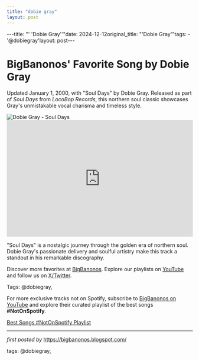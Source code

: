 ```yaml
---
title: "dobie gray"
layout: post
---
```

---title: "' 'Dobie Gray''"date: 2024-12-12original_title: "'Dobie Gray'"tags:  - '@dobiegray'layout: post---<!-- Post Title --><h1 >BigBanonos' Favorite Song by Dobie Gray</h1> <!-- Introductory Text --><p >Updated January 1, 2000, with "Soul Days" by Dobie Gray. Released as part of *Soul Days* from *LocoBop Records*, this northern soul classic showcases Gray's unmistakable vocal charisma and timeless style.</p> <!-- Featured Image --><div > <img src="https://www.billboard.com/wp-content/uploads/stylus/1363309-dobie-gray-obit-617-409.jpg?w=617" alt="Dobie Gray - Soul Days" /></div> <!-- YouTube Video Embed --><div > <iframe width="100%" height="315" src="https://www.youtube.com/embed/weverNwNRMk" title="Dobie Gray~Soul Days" frameborder="0" allow="accelerometer; autoplay; clipboard-write; encrypted-media; gyroscope; picture-in-picture; web-share" referrerpolicy="strict-origin-when-cross-origin" allowfullscreen></iframe></div> <!-- Song Information --><div > <p>"Soul Days" is a nostalgic journey through the golden era of northern soul. Dobie Gray's passionate delivery and soulful artistry make this track a standout in his remarkable discography.</p></div> <!-- Footer Links --><div > <p>Discover more favorites at <a href="https://bigbanonos.blogspot.com/" target="_blank">BigBanonos</a>. Explore our playlists on <a href="https://www.youtube.com/@BigBanonos" target="_blank">YouTube</a> and follow us on <a href="https://x.com/bigbanonos" target="_blank">X/Twitter</a>.</p></div> <!-- Tags --><p >Tags: @dobiegray,</p><!--Subscribe and Playlist Links--><div>    <p>For more exclusive tracks not on Spotify, subscribe to <a href="https://www.youtube.com/@BigBanonos" target="_blank">BigBanonos on YouTube</a> and explore their curated playlist of the best songs <strong>#NotOnSpotify</strong>.</p>    <p><a href="https://www.youtube.com/playlist?list=PLtuNtuTatqI0kFahUCbtbfenC_ET5O_tr" target="_blank">Best Songs #NotOnSpotify Playlist<br /></a></p></div><hr /><p><em>first posted by</em> <a href="https://bigbanonos.blogspot.com/" rel="noopener" target="_new">https://bigbanonos.blogspot.com/</a></p><p>tags: @dobiegray,</p>